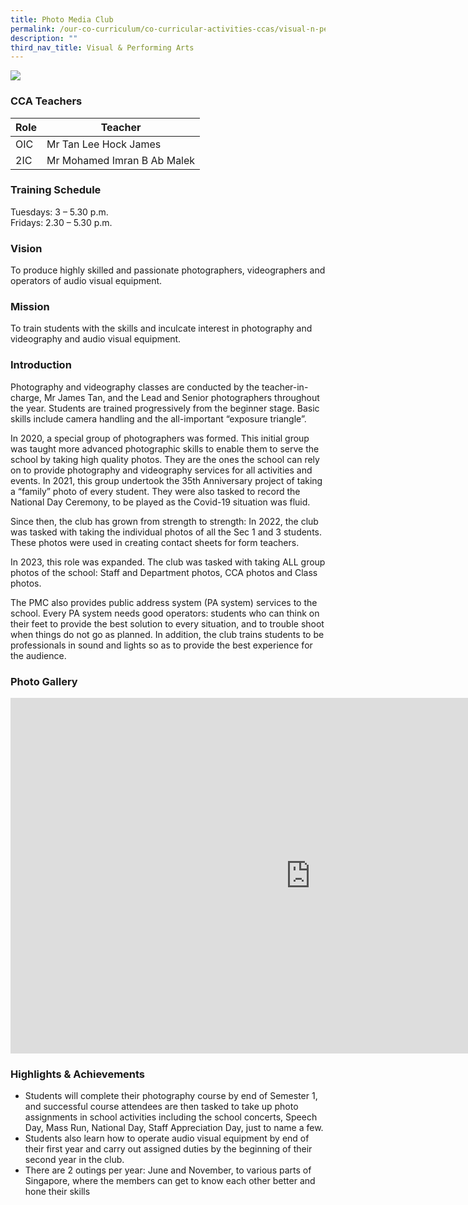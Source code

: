 ```yaml
---
title: Photo Media Club
permalink: /our-co-curriculum/co-curricular-activities-ccas/visual-n-performing-arts/photo-media-club/
description: ""
third_nav_title: Visual & Performing Arts
---
```

![](/images/2023_pmc_1.JPG)


### CCA Teachers

| Role | Teacher | 
| -------- | -------- | 
| OIC     | Mr Tan Lee Hock James     | 
| 2IC     | Mr Mohamed Imran B Ab Malek     | 


### Training Schedule
Tuesdays: 3 – 5.30 p.m. 
<br>Fridays: 2.30 – 5.30 p.m. 

### Vision
To produce highly skilled and passionate photographers, videographers and operators of audio visual equipment.
### Mission 
To train students with the skills and inculcate interest in photography and videography and audio visual equipment.


### Introduction

Photography and videography classes are conducted by the teacher-in-charge, Mr James Tan, and the Lead and Senior photographers throughout the year. Students are trained progressively from the beginner stage. Basic skills include camera handling and the all-important “exposure triangle”.

In 2020, a special group of photographers was formed. This initial group was taught more advanced photographic skills to enable them to serve the school by taking high quality photos. They are the ones the school can rely on to provide photography and videography services for all activities and events. In 2021, this group undertook the 35th Anniversary project of taking a “family” photo of every student. They were also tasked to record the National Day Ceremony, to be played as the Covid-19 situation was fluid.

Since then, the club has grown from strength to strength: In 2022, the club was tasked with taking the individual photos of all the Sec 1 and 3 students. These photos were used in creating contact sheets for form teachers.

In 2023, this role was expanded. The club was tasked with taking ALL group photos of the school: Staff and Department photos, CCA photos and Class photos.

The PMC also provides public address system (PA system) services to the school. Every PA system needs good operators: students who can think on their feet to provide the best solution to every situation, and to trouble shoot when things do not go as planned. In addition, the club trains students to be professionals in sound and lights so as to provide the best experience for the audience.

### Photo Gallery

<iframe allowfullscreen="true" height="569" width="960" frameborder="0" src="https://docs.google.com/presentation/d/e/2PACX-1vRAnk3xVGa48EMAHSlCEEjPdwzbwDoLeHCeL3u8eeeAFPR_YUGb7h1UKdVphJ95xiEubE_3JFgfiq1T/embed?start=true&amp;loop=true&amp;delayms=3000"></iframe>

### Highlights &amp; Achievements

*   Students will complete their photography course by end of Semester 1, and successful course attendees are then tasked to take up photo assignments in school activities including the school concerts, Speech Day, Mass Run, National Day, Staff Appreciation Day, just to name a few.
*   Students also learn how to operate audio visual equipment by end of their first year and carry out assigned duties by the beginning of their second year in the club.
*   There are 2 outings per year: June and November, to various parts of Singapore, where the members can get to know each other better and hone their skills